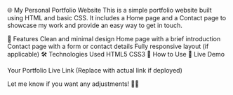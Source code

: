 🌐 My Personal Portfolio Website
This is a simple portfolio website built using HTML and basic CSS. It includes a Home page and a Contact page to showcase my work and provide an easy way to get in touch.

📌 Features
Clean and minimal design
Home page with a brief introduction
Contact page with a form or contact details
Fully responsive layout (if applicable)
🛠 Technologies Used
HTML5
CSS3
🚀 How to Use
🔗 Live Demo

Your Portfolio Live Link (Replace with actual link if deployed)

Let me know if you want any adjustments! 🚀😊
